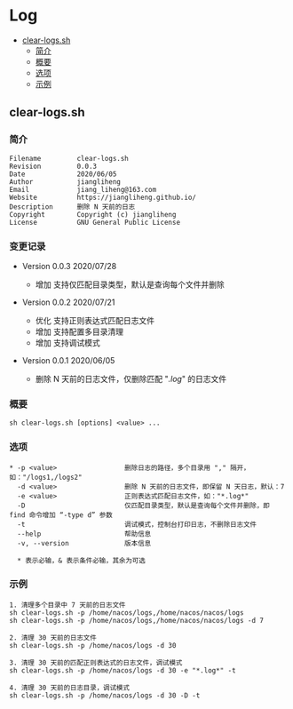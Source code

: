 # Log

* [clear-logs.sh](#clear-logs.sh)
  * [简介](#简介)
  * [概要](#概要)
  * [选项](#选项)
  * [示例](#示例)

## clear-logs.sh

### 简介
```
Filename         clear-logs.sh
Revision         0.0.3
Date             2020/06/05
Author           jiangliheng
Email            jiang_liheng@163.com
Website          https://jiangliheng.github.io/
Description      删除 N 天前的日志
Copyright        Copyright (c) jiangliheng
License          GNU General Public License
```

### 变更记录

* Version 0.0.3 2020/07/28
  * 增加 支持仅匹配目录类型，默认是查询每个文件并删除

* Version 0.0.2 2020/07/21
  * 优化 支持正则表达式匹配日志文件
  * 增加 支持配置多目录清理
  * 增加 支持调试模式


* Version 0.0.1 2020/06/05
   * 删除 N 天前的日志文件，仅删除匹配  "*.log*"  的日志文件

### 概要

```
sh clear-logs.sh [options] <value> ...
```

### 选项
```
* -p <value>                 删除日志的路径，多个目录用 "," 隔开，如："/logs1,/logs2"
  -d <value>                 删除 N 天前的日志文件，即保留 N 天日志，默认：7
  -e <value>                 正则表达式匹配日志文件，如："*.log*"
  -D                         仅匹配目录类型，默认是查询每个文件并删除，即 find 命令增加 “-type d” 参数
  -t                         调试模式，控制台打印日志，不删除日志文件
  --help                     帮助信息
  -v, --version              版本信息

  * 表示必输，& 表示条件必输，其余为可选
```

### 示例
```
1. 清理多个目录中 7 天前的日志文件
sh clear-logs.sh -p /home/nacos/logs,/home/nacos/nacos/logs
sh clear-logs.sh -p /home/nacos/logs,/home/nacos/nacos/logs -d 7

2. 清理 30 天前的日志文件
sh clear-logs.sh -p /home/nacos/logs -d 30

3. 清理 30 天前的匹配正则表达式的日志文件，调试模式
sh clear-logs.sh -p /home/nacos/logs -d 30 -e "*.log*" -t

4. 清理 30 天前的日志目录，调试模式
sh clear-logs.sh -p /home/nacos/logs -d 30 -D -t
```

